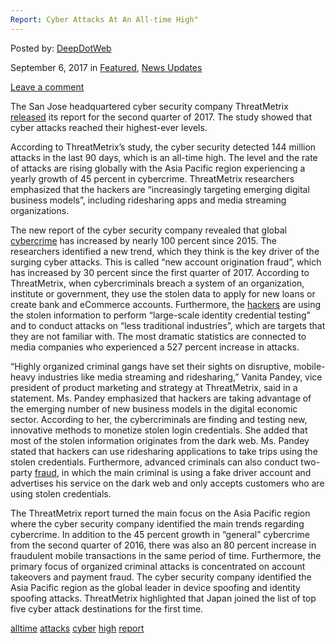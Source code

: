 ```yaml
---
Report: Cyber Attacks At An All-time High"
---
```

<article class="post-listing post-22394 post type-post status-publish format-standard has-post-thumbnail hentry  tag-alltime tag-attacks tag-cyber tag-high tag-report">
    
<div class="post-inner">
    
    
        
<span>Posted by: <a href="https://www.deepdotweb.com/author/admin/" title="">DeepDotWeb </a></span>
    
    
<span>September 6, 2017</span>
<span>in <a href="https://www.deepdotweb.com/category/deepdot-news/" rel="category tag">Featured</a>, <a href="https://www.deepdotweb.com/category/news-updates/" rel="category tag">News Updates</a></span>
    
<span><a href="https://www.deepdotweb.com/2017/09/06/report-cyber-attacks-time-high/#respond">Leave a comment</a></span>
</p>
<div class="clear"></div>
    
    
    
<p>The San Jose headquartered cyber security company ThreatMetrix <a href="http://markets.businessinsider.com/news/stocks/Global-Cybercrime-Levels-Reach-All-Time-High-with-a-45-Percent-Rise-in-Attacks-for-the-Asia-Pacific-Region-Reveals-ThreatMetrix-Report-1002267756">released</a> its report for the second quarter of 2017. The study showed that cyber attacks reached their highest-ever levels.</p>
<p>According to ThreatMetrix’s study, the cyber security detected 144 million attacks in the last 90 days, which is an all-time high. The level and the rate of attacks are rising globally with the Asia Pacific region experiencing a yearly growth of 45 percent in cybercrime. ThreatMetrix researchers emphasized that the hackers are “increasingly targeting emerging digital business models”, including ridesharing apps and media streaming organizations.</p>
<p>The new report of the cyber security company revealed that global <a href="https://www.deepdotweb.com/2017/08/20/20-8-17-dark-web-cybercrime-roundup/">cybercrime</a> has increased by nearly 100 percent since 2015. The researchers identified a new trend, which they think is the key driver of the surging cyber attacks. This is called “new account origination fraud”, which has increased by 30 percent since the first quarter of 2017. According to ThreatMetrix, when cybercriminals breach a system of an organization, institute or government, they use the stolen data to apply for new loans or create bank and eCommerce accounts. Furthermore, the <a href="https://www.deepdotweb.com/2017/08/18/ghost-telephonist-allows-hackers-make-calls-texts-phone-number/">hackers</a> are using the stolen information to perform “large-scale identity credential testing” and to conduct attacks on “less traditional industries”, which are targets that they are not familiar with. The most dramatic statistics are connected to media companies who experienced a 527 percent increase in attacks.</p>
<p><a id="post-22394-_gjdgxs"></a> &#8220;Highly organized criminal gangs have set their sights on disruptive, mobile-heavy industries like media streaming and ridesharing,” Vanita Pandey, vice president of product marketing and strategy at ThreatMetrix, said in a statement. Ms. Pandey emphasized that hackers are taking advantage of the emerging number of new business models in the digital economic sector. According to her, the cybercriminals are finding and testing new, innovative methods to monetize stolen login credentials. She added that most of the stolen information originates from the dark web. Ms. Pandey stated that hackers can use ridesharing applications to take trips using the stolen credentials. Furthermore, advanced criminals can also conduct two-party <a href="https://www.deepdotweb.com/tag/fraud/">fraud</a>, in which the main criminal is using a fake driver account and advertises his service on the dark web and only accepts customers who are using stolen credentials.</p>
<p>The ThreatMetrix report turned the main focus on the Asia Pacific region where the cyber security company identified the main trends regarding cybercrime. In addition to the 45 percent growth in “general” cybercrime from the second quarter of 2016, there was also an 80 percent increase in fraudulent mobile transactions in the same period of time. Furthermore, the primary focus of organized criminal attacks is concentrated on account takeovers and payment fraud. The cyber security company identified the Asia Pacific region as the global leader in device spoofing and identity spoofing attacks. ThreatMetrix highlighted that Japan joined the list of top five cyber attack destinations for the first time.</p>
    
    
</div><!-- .entry /-->
<a href="https://www.deepdotweb.com/tag/alltime/" rel="tag">alltime</a> <a href="https://www.deepdotweb.com/tag/attacks/" rel="tag">attacks</a> <a href="https://www.deepdotweb.com/tag/cyber/" rel="tag">cyber</a> <a href="https://www.deepdotweb.com/tag/high/" rel="tag">high</a> <a href="https://www.deepdotweb.com/tag/report/" rel="tag">report</a></span>				<span style="display:none" class="updated">2017-09-06</span>
<div style="display:none" class="vcard author" itemprop="author" itemscope itemtype="http://schema.org/Person"><strong class="fn" itemprop="name">
    
    
</div><!-- .post-inner -->
</article><!-- .post-listing -->

